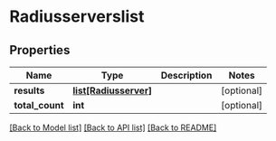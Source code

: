 # Radiusserverslist

## Properties
Name | Type | Description | Notes
------------ | ------------- | ------------- | -------------
**results** | [**list[Radiusserver]**](Radiusserver.md) |  | [optional] 
**total_count** | **int** |  | [optional] 

[[Back to Model list]](../README.md#documentation-for-models) [[Back to API list]](../README.md#documentation-for-api-endpoints) [[Back to README]](../README.md)


